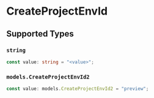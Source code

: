 # CreateProjectEnvId


## Supported Types

### `string`

```typescript
const value: string = "<value>";
```

### `models.CreateProjectEnvId2`

```typescript
const value: models.CreateProjectEnvId2 = "preview";
```

